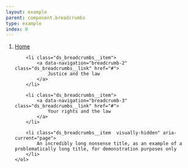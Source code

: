 ```yaml
---
layout: example
parent: component.breadcrumbs
type: example
index: 0
---
```


<nav aria-label="Breadcrumb">
    <ol class="ds_breadcrumbs">
        <li class="ds_breadcrumbs__item">
            <a data-navigation="breadcrumb-1" class="ds_breadcrumbs__link" href="#">
                Home
            </a>
        </li>
        
        <li class="ds_breadcrumbs__item">
            <a data-navigation="breadcrumb-2" class="ds_breadcrumbs__link" href="#">
                Justice and the law
            </a>
        </li>
        
        <li class="ds_breadcrumbs__item">
            <a data-navigation="breadcrumb-3" class="ds_breadcrumbs__link" href="#">
                Your rights and the law
            </a>
        </li>

        <li class="ds_breadcrumbs__item  visually-hidden" aria-current="page">
            An incredibly long nonsense title, as an example of a problematically long title, for demonstration purposes only
        </li>
    </ol>
</nav>
